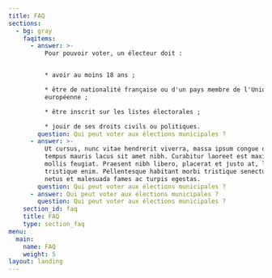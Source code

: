 ```yaml
---
title: FAQ
sections:
  - bg: gray
    faqitems:
      - answer: >-
          Pour pouvoir voter, un électeur doit :


          * avoir au moins 18 ans ;

          * être de nationalité française ou d'un pays membre de l'Union
          européenne ;

          * être inscrit sur les listes électorales ;

          * jouir de ses droits civils ou politiques.
        question: Qui peut voter aux élections municipales ?
      - answer: >-
          Ut cursus, nunc vitae hendrerit viverra, massa ipsum congue quam, sed
          tempus mauris lacus sit amet nibh. Curabitur laoreet est maximus
          mollis feugiat. Praesent nibh libero, placerat et justo at, luctus
          tristique enim. Pellentesque habitant morbi tristique senectus et
          netus et malesuada fames ac turpis egestas.
        question: Qui peut voter aux élections municipales ?
      - answer: Qui peut voter aux élections municipales ?
        question: Qui peut voter aux élections municipales ?
    section_id: faq
    title: FAQ
    type: section_faq
menu:
  main:
    name: FAQ
    weight: 5
layout: landing
---
```


